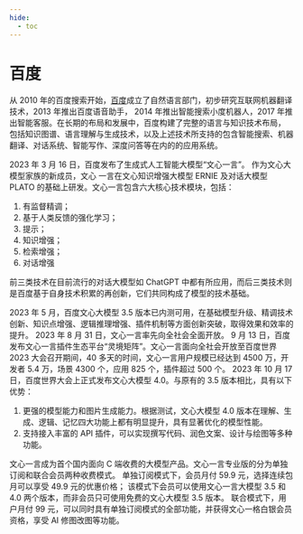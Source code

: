 ```yaml
---
hide:
  - toc
---
```


# 百度

从 2010 年的百度搜索开始，[百度](https://www.baidu.com/)成立了自然语言部门，初步研究互联网机器翻译技术，2013 年推出百度语音助手，
2014 年推出智能搜索小度机器人，2017 年推出智能客服。在长期的布局和发展中，百度构建了完整的语言与知识技术布局，
包括知识图谱、语言理解与生成技术，以及上述技术所支持的包含智能搜索、机器翻译、对话系统、智能写作、深度问答等在内的的应用系统。

2023 年 3 月 16 日，百度发布了生成式人工智能大模型“文心一言”。
作为文心大模型家族的新成员，文心 一言在文心知识增强大模型 ERNIE 及对话大模型 PLATO 的基础上研发。文心一言包含六大核心技术模块，包括：

1. 有监督精调；
2. 基于人类反馈的强化学习；
3. 提示；
4. 知识增强；
5. 检索增强；
6. 对话增强

前三类技术在目前流行的对话大模型如 ChatGPT 中都有所应用，而后三类技术则是百度基于自身技术积累的再创新，它们共同构成了模型的技术基础。

2023 年 5 月，百度文心大模型 3.5 版本已内测可用，在基础模型升级、精调技术创新、知识点增强、逻辑推理增强、插件机制等方面创新突破，取得效果和效率的提升。
2023 年 8 月 31 日，文心一言率先向全社会全面开放。
9 月 13 日，百度发布文心一言插件生态平台“灵境矩阵”。文心一言面向全社会开放至百度世界 2023 大会召开期间，40 多天的时间，文心一言用户规模已经达到 4500 万，开发者 5.4 万，场景 4300 个，应用 825 个，插件超过 500 个。
2023 年 10 月 17 日，百度世界大会上正式发布文心大模型 4.0。与原有的 3.5 版本相比，具有以下优势：

1. 更强的模型能力和图片生成能力。根据测试，文心大模型 4.0 版本在理解、生成、逻辑、记忆四大功能上都有明显提升，具有显著优化的模型性能。
2. 支持接入丰富的 API 插件，可以实现撰写代码、润色文案、设计与绘图等多种功能。

文心一言成为首个国内面向 C 端收费的大模型产品。文心一言专业版的分为单独订阅和联合会员两种收费模式。
单独订阅模式下，会员月付 59.9 元，选择连续包月可以享受 49.9 元的优惠价格；
该模式下会员可以使用文心一言大模型 3.5 和 4.0 两个版本，而非会员只可使用免费的文心大模型 3.5 版本。
联合模式下，用户月付 99 元，可以同时具有单独订阅模式的全部功能，并获得文心一格白银会员资格，享受 AI 修图改图等功能。
